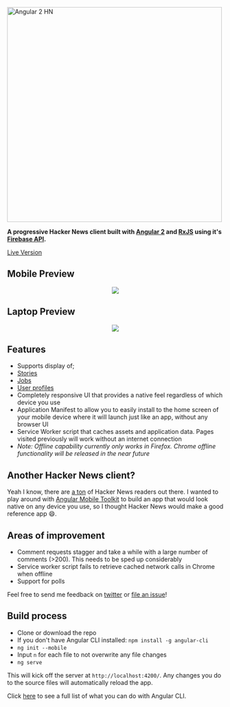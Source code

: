 <img alt="Angular 2 HN" title="Angular 2 HN" src="http://i.imgur.com/92Lll7T.png" width="500">

**A progressive Hacker News client built with [Angular 2](https://angular.io/) and [RxJS](http://reactivex.io/) using it's [Firebase API](https://github.com/HackerNews/API).**

[Live Version](https://angular2-hn.firebaseapp.com)

## Mobile Preview

<p align="center">
  <img src = "http://i.imgur.com/46BnTDt.gif">
</p>

## Laptop Preview

<p align="center">
  <img src = "http://i.imgur.com/6QquRtl.gif">
</p>

## Features

 + Supports display of; 
  + [Stories](https://angular2-hn.firebaseapp.com/item/12398451)
  + [Jobs](https://angular2-hn.firebaseapp.com/item/12366966)
  + [User profiles](https://angular2-hn.firebaseapp.com/user/dhouston)
 + Completely responsive UI that provides a native feel regardless of which device you use
 + Application Manifest to allow you to easily install to the home screen of your mobile device where it will launch just like an app, without any browser UI 
 + Service Worker script that caches assets and application data. Pages visited previously will work without an internet connection
  + *Note: Offline capability currently only works in Firefox. Chrome offline functionality will be released in the near future*

## Another Hacker News client?

Yeah I know, there are [a ton](https://github.com/cheeaun/awesome-hacker-news) of Hacker News readers out there. I wanted to play around with [Angular Mobile Toolkit](https://mobile.angular.io/) to build an app that would look native on any device you use, so I thought Hacker News would make a good reference app :smile:.

## Areas of improvement

 - Comment requests stagger and take a while with a large number of comments (>200). This needs to be sped up considerably
 - Service worker script fails to retrieve cached network calls in Chrome when offline
 - Support for polls

Feel free to send me feedback on [twitter](https://twitter.com/hdjirdeh) or [file an issue](https://github.com/hdjirdeh/angular2-hn/issues/new)!

## Build process

 - Clone or download the repo
 - If you don't have Angular CLI installed: `npm install -g angular-cli`
 - `ng init --mobile`
 - Input `n` for each file to not overwrite any file changes
 - `ng serve`

This will kick off the server at `http://localhost:4200/`. Any changes you do to the source files will automatically reload the app.

Click [here](https://cli.angular.io/) to see a full list of what you can do with Angular CLI.
